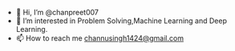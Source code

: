 - 👋 Hi, I’m @chanpreet007
- 👀 I’m interested in Problem Solving,Machine Learning and Deep Learning.
- 📫 How to reach me channusingh1424@gmail.com

<!---
chanpreet007/chanpreet007 is a ✨ special ✨ repository because its `README.md` (this file) appears on your GitHub profile.
You can click the Preview link to take a look at your changes.
--->
